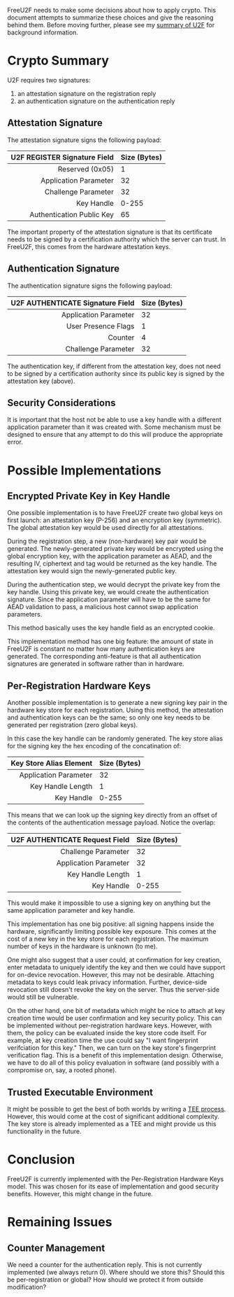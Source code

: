 FreeU2F needs to make some decisions about how to apply crypto. This document
attempts to summarize these choices and give the reasoning behind them. Before
moving further, please see my [summary of U2F][summary] for background
information.

# Crypto Summary

U2F requires two signatures:
1. an attestation signature on the registration reply
2. an authentication signature on the authentication reply

## Attestation Signature

The attestation signature signs the following payload:

| U2F REGISTER Signature Field | Size (Bytes) |
|-----------------------------:|:-------------|
|              Reserved (0x05) | 1            |
|        Application Parameter | 32           |
|          Challenge Parameter | 32           |
|                   Key Handle | 0-255        |
|    Authentication Public Key | 65           |

The important property of the attestation signature is that its certificate
needs to be signed by a certification authority which the server can trust.
In FreeU2F, this comes from the hardware attestation keys.

## Authentication Signature

The authentication signature signs the following payload:

| U2F AUTHENTICATE Signature Field | Size (Bytes) |
|---------------------------------:|:-------------|
|            Application Parameter | 32           |
|              User Presence Flags | 1            |
|                          Counter | 4            |
|              Challenge Parameter | 32           |

The authentication key, if different from the attestation key, does not need to
be signed by a certification authority since its public key is signed by the
attestation key (above).

## Security Considerations

It is important that the host not be able to use a key handle with a different
application parameter than it was created with. Some mechanism must be designed
to ensure that any attempt to do this will produce the appropriate error.

# Possible Implementations
## Encrypted Private Key in Key Handle

One possible implementation is to have FreeU2F create two global keys on first
launch: an attestation key (P-256) and an encryption key (symmetric). The
global attestation key would be used directly for all attestations.

During the registration step, a new (non-hardware) key pair would be generated.
The newly-generated private key would be encrypted using the global encryption
key, with the application parameter as AEAD, and the resulting IV, ciphertext
and tag would be returned as the key handle. The attestation key would sign the
newly-generated public key.

During the authentication step, we would decrypt the private key from the key
handle. Using this private key, we would create the authentication signature.
Since the application parameter will have to be the same for AEAD validation to
pass, a malicious host cannot swap application parameters.

This method basically uses the key handle field as an encrypted cookie.

This implementation method has one big feature: the amount of state in FreeU2F
is constant no matter how many authentication keys are generated. The
corresponding anti-feature is that all authentication signatures are generated
in software rather than in hardware.

## Per-Registration Hardware Keys

Another possible implementation is to generate a new signing key pair in the
hardware key store for each registration. Using this method, the attestation
and authentication keys can be the same; so only one key needs to be generated
per registration (zero global keys).

In this case the key handle can be randomly generated. The key store alias for
the signing key the hex encoding of the concatination of:

|        Key Store Alias Element | Size (Bytes) |
|-------------------------------:|:-------------|
|          Application Parameter | 32           |
|              Key Handle Length | 1            |
|                     Key Handle | 0-255        |

This means that we can look up the signing key directly from an offset of the
contents of the authentication message payload. Notice the overlap:

| U2F AUTHENTICATE Request Field | Size (Bytes) |
|-------------------------------:|:-------------|
|            Challenge Parameter | 32           |
|          Application Parameter | 32           |
|              Key Handle Length | 1            |
|                     Key Handle | 0-255        |

This would make it impossible to use a signing key on anything but the same
application parameter and key handle.

This implementation has one big positive: all signing happens inside the
hardware, significantly limiting possible key exposure. This comes at the cost
of a new key in the key store for each registration. The maximum number of keys
in the hardware is unknown (to me).

One might also suggest that a user could, at confirmation for key creation,
enter metadata to uniquely identify the key and then we could have support for
on-device revocation. However, this may not be desirable. Attaching metadata to
keys could leak privacy information. Further, device-side revocation still
doesn't revoke the key on the server. Thus the server-side would still be
vulnerable.

On the other hand, one bit of metadata which might be nice to attach at key
creation time would be user confirmation and key security policy. This can be
implemented without per-registration hardware keys. However, with them, the
policy can be evaluated inside the key store code itself. For example, at key
creation time the use could say "I want fingerprint verifciation for this key."
Then, we can turn on the key store's fingerprint verification flag. This is a
benefit of this implementation design. Otherwise, we have to do all of this
policy evaluation in software (and possibly with a compromise on, say, a rooted
phone).

## Trusted Executable Environment

It might be possible to get the best of both worlds by writing a [TEE
process][tee]. However, this would come at the cost of significant additional
complexity. The key store is already implemented as a TEE and might provide us
this functionality in the future.

# Conclusion

FreeU2F is currently implemented with the Per-Registration Hardware Keys model.
This was chosen for its ease of implementation and good security benefits.
However, this might change in the future.

# Remaining Issues
## Counter Management

We need a counter for the authentication reply. This is not currently
implemented (we always return 0). Where should we store this?  Should this be
per-registration or global? How should we protect it from outside modification?

[summary]: https://npmccallum.gitlab.io/post/u2f-protocol-overview/
[tee]: https://source.android.com/security/trusty/
